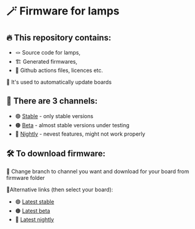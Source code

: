 # 🪄 Firmware for lamps

## 🔥 This repository contains:
- 🪢 Source code for lamps, 
- 🏗️ Generated firmwares,
- 🎃 Github actions files, licences etc.

🚀 It's used to automatically update boards

## 🚦 There are 3 channels:
- 🟢 [Stable](https://github.com/Modular-Lamps/firmware/tree/stable) - only stable versions
- 🟠 [Beta](https://github.com/Modular-Lamps/firmware/tree/beta) - almost stable versions under testing
- 🔴 [Nightly](https://github.com/Modular-Lamps/firmware/tree/nightly) - nevest features, might not work properly

## 🛠️ To download firmware:
🛟 Change branch to channel you want and download for your board from firmware folder

🧬Alternative links (then select your board):
- 🟢 [Latest stable](https://github.com/Modular-Lamps/firmware/releases/latest)
- 🟠 [Latest beta](https://github.com/Modular-Lamps/firmware/tree/beta/firmware)
- 🔴 [Latest nightly](https://github.com/Modular-Lamps/firmware/tree/nightly/firmware)
